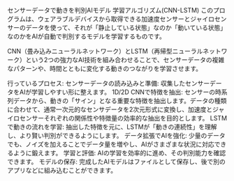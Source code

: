 センサーデータで動きを判別AIモデル 学習アルゴリズム(CNN-LSTM)
このプログラムは、ウェアラブルデバイスから取得できる加速度センサーとジャイロセンサーのデータを使って、それが「静止している状態」なのか「動いている状態」なのかをAIが自動で判別するモデルを学習するものです。

CNN（畳み込みニューラルネットワーク）とLSTM（再帰型ニューラルネットワーク）という2つの強力なAI技術を組み合わせることで、センサーデータの複雑なパターンや、時間とともに変化する動きのつながりを学習させます。

行っているプロセス:
センサーデータの読み込みと準備: 収集したセンサーデータをAIが学習しやすい形に整えます。
1D/2D CNNで特徴を抽出: センサーの時系列データから、動きの「サイン」となる重要な特徴を抽出します。データの種類に合わせて、通常一次元的なセンサデータを2次元形式に変換し、加速度とジャイロセンサーそれぞれの関係性や特徴量の効率的な抽出を目的とします。
LSTMで動きの流れを学習: 抽出した特徴を元に、LSTMが「動きの連続性」を理解し、より賢い判別ができるようにします。
データ拡張でAIを強化: 少量のデータでも、ノイズを加えることでデータ量を増やし、AIがさまざまな状況に対応できるように鍛えます。
学習と評価: AIの学習を効率的に進め、その判別能力を確認できます。
モデルの保存: 完成したAIモデルはファイルとして保存し、後で別のアプリなどに組み込むことができます。
